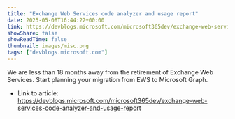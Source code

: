 ```yaml
---
title: "Exchange Web Services code analyzer and usage report"
date: 2025-05-08T16:44:22+00:00
link: https://devblogs.microsoft.com/microsoft365dev/exchange-web-services-code-analyzer-and-usage-report
showShare: false
showReadTime: false
thumbnail: images/misc.png
tags: ["devblogs.microsoft.com"]
---
```

We are less than 18 months away from the retirement of Exchange Web Services. Start planning your migration from EWS to Microsoft Graph.

- Link to article: https://devblogs.microsoft.com/microsoft365dev/exchange-web-services-code-analyzer-and-usage-report